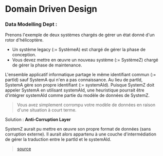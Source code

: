 # Domain Driven Design


### Data Modelling Dept :
 Prenons l'exemple de deux systèmes chargés de gérer un état donné d'un rotor d'hélicoptère.
- Un système legacy (:= SystèmeA) est chargé de gérer la phase de conception.
- Vous devez mettre en œuvre un nouveau système (:= SystèmeZ) chargé de gérer la phase de maintenance.

L'ensemble applicatif informatique partage le même identifiant commun (:= partId) sauf SystemA qui n'en a pas connaissance. Au lieu de partId, SystemA gère son propre identifiant (:= systemAId). Puisque SystemZ doit appeler 
SystemA en utilisant systemAId, une heuristique pourrait être d'intégrer systemAId comme partie du modèle de données de SystemZ.

> Vous avez simplement corrompu votre modèle de données en raison d'une situation à court terme.

Solution : **Anti-Corruption Layer**

SystemZ aurait pu mettre en œuvre son propre format de données (sans corruption externe). Il aurait alors appartenu à une couche d'intermédiation de gérer la traduction entre le partId et le systemAId.

> [source](https://teivah.medium.com/why-is-a-canonical-data-model-an-anti-pattern-441b5c4cbff8)



